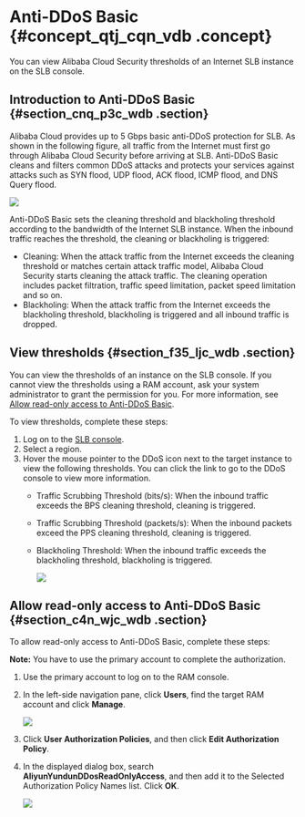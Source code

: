 # Anti-DDoS Basic {#concept_qtj_cqn_vdb .concept}

You can view Alibaba Cloud Security thresholds of an Internet SLB instance on the SLB console.

## Introduction to Anti-DDoS Basic {#section_cnq_p3c_wdb .section}

Alibaba Cloud provides up to 5 Gbps basic anti-DDoS protection for SLB. As shown in the following figure, all traffic from the Internet must first go through Alibaba Cloud Security before arriving at SLB. Anti-DDoS Basic cleans and filters common DDoS attacks and protects your services against attacks such as SYN flood, UDP flood, ACK flood, ICMP flood, and DNS Query flood.

![](../DNSLB11827830/images/2870_en-US.jpeg)

Anti-DDoS Basic sets the cleaning threshold and blackholing threshold according to the bandwidth of the Internet SLB instance. When the inbound traffic reaches the threshold, the cleaning or blackholing is triggered:

-   Cleaning: When the attack traffic from the Internet exceeds the cleaning threshold or matches certain attack traffic model, Alibaba Cloud Security starts cleaning the attack traffic. The cleaning operation includes packet filtration, traffic speed limitation, packet speed limitation and so on.
-   Blackholing: When the attack traffic from the Internet exceeds the blackholing threshold, blackholing is triggered and all inbound traffic is dropped.

## View thresholds {#section_f35_ljc_wdb .section}

You can view the thresholds of an instance on the SLB console. If you cannot view the thresholds using a RAM account, ask your system administrator to grant the permission for you. For more information, see [Allow read-only access to Anti-DDoS Basic](#section_c4n_wjc_wdb).

To view thresholds, complete these steps:

1.  Log on to the [SLB console](https://partners-intl.aliyun.com/login-required#/slb).
2.  Select a region.
3.  Hover the mouse pointer to the DDoS icon next to the target instance to view the following thresholds. You can click the link to go to the DDoS console to view more information.
    -   Traffic Scrubbing Threshold \(bits/s\): When the inbound traffic exceeds the BPS cleaning threshold, cleaning is triggered.
    -   Traffic Scrubbing Threshold \(packets/s\): When the inbound packets exceed the PPS cleaning threshold, cleaning is triggered.
    -   Blackholing Threshold: When the inbound traffic exceeds the blackholing threshold, blackholing is triggered.

        ![](http://static-aliyun-doc.oss-cn-hangzhou.aliyuncs.com/assets/img/15694/15382927037339_en-US.png)


## Allow read-only access to Anti-DDoS Basic {#section_c4n_wjc_wdb .section}

To allow read-only access to Anti-DDoS Basic, complete these steps:

**Note:** You have to use the primary account to complete the authorization.

1.  Use the primary account to log on to the RAM console.
2.  In the left-side navigation pane, click **Users**, find the target RAM account and click **Manage**.

    ![](http://static-aliyun-doc.oss-cn-hangzhou.aliyuncs.com/assets/img/4157/15382927032872_en-US.png)

3.  Click **User Authorization Policies**, and then click **Edit Authorization Policy**.
4.  In the displayed dialog box, search **AliyunYundunDDosReadOnlyAccess**, and then add it to the Selected Authorization Policy Names list. Click **OK**.

    ![](http://static-aliyun-doc.oss-cn-hangzhou.aliyuncs.com/assets/img/4157/15382927032873_en-US.png)


